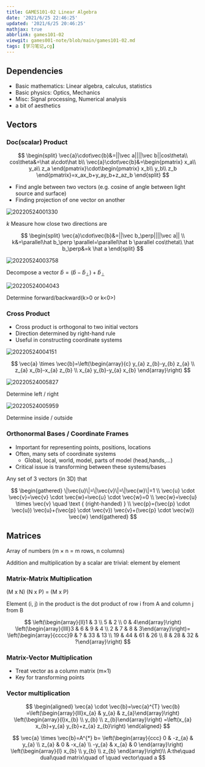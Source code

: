 ```yaml
---
title: GAMES101-02 Linear Algebra
date: '2021/6/25 22:46:25'
updated: '2021/6/25 20:46:25'
mathjax: true
abbrlink: games101-02
viewgit: games001-note/blob/main/games101-02.md 
tags: [学习笔记,cg]
---
```

## Dependencies

- Basic mathematics: Linear algebra, calculus, statistics
- Basic physics: Optics, Mechanics
- Misc: Signal processing, Numerical analysis
- a bit of aesthetics
<!-- more -->

## Vectors

### Doc(scalar) Product

$$
\begin{split}
  \vec{a}\cdot\vec{b}&=||\vec a||||\vec b||cos\theta\\
  cos\theta&=\hat a\cdot\hat b\\
  \vec{a}\cdot\vec{b}&=\begin{pmatrix}
    x_a\\ y_a\\ z_a
  \end{pmatrix}\cdot\begin{pmatrix}
    x_b\\ y_b\\ z_b
  \end{pmatrix}=x_ax_b+y_ay_b+z_az_b
\end{split}
$$

- Find angle between two vectors (e.g. cosine of angle between light source and surface)
- Finding projection of one vector on another

![20220524001330](https://pic.ours1984.top/img/20220524001330.png?x-oss-process=image/resize,p_50)

$k$ Measure how close two directions are

$$
\begin{split}
\vec{a}\cdot\vec{b}&=||\vec b_\perp||||\vec a|| \\
k&=\parallel\hat b_\perp \parallel=\parallel\hat b \parallel cos\theta\\
\hat b_\perp&=k \hat a
\end{split}
$$

![20220524003758](https://pic.ours1984.top/img/20220524003758.png?x-oss-process=image/resize,p_50)

Decompose a vector $\hat b=(\hat b-\hat b_\perp)+\hat b_\perp$

![20220524004043](https://pic.ours1984.top/img/20220524004043.png?x-oss-process=image/resize,p_50)

Determine forward/backward(k>0 or k<0>)

### Cross Product

- Cross product is orthogonal to two initial vectors
- Direction determined by right-hand rule
- Useful in constructing coordinate systems

![20220524004151](https://pic.ours1984.top/img/20220524004151.png?x-oss-process=image/resize,p_80)

$$
\vec{a} \times \vec{b}=\left(\begin{array}{c}
y_{a} z_{b}-y_{b} z_{a} \\
z_{a} x_{b}-x_{a} z_{b} \\
x_{a} y_{b}-y_{a} x_{b}
\end{array}\right)
$$

![20220524005827](https://pic.ours1984.top/img/20220524005827.png?x-oss-process=image/resize,p_50)

Determine left / right

![20220524005959](https://pic.ours1984.top/img/20220524005959.png?x-oss-process=image/resize,p_50)

Determine inside / outside

### Orthonormal Bases / Coordinate Frames

- Important for representing points, positions, locations
- Often, many sets of coordinate systems
  - Global, local, world, model, parts of model (head,hands,...)
- Critical issue is transforming between these systems/bases

Any set of 3 vectors (in 3D) that

$$
\begin{gathered}
\|\vec{u}\|=\|\vec{v}\|=\|\vec{w}\|=1 \\
\vec{u} \cdot \vec{v}=\vec{v} \cdot \vec{w}=\vec{u} \cdot \vec{w}=0 \\
\vec{w}=\vec{u} \times \vec{v} \quad \text { (right-handed) } \\
\vec{p}=(\vec{p} \cdot \vec{u}) \vec{u}+(\vec{p} \cdot \vec{v}) \vec{v}+(\vec{p} \cdot \vec{w}) \vec{w}
\end{gathered}
$$

## Matrices

Array of numbers (m × n = m rows, n columns)

Addition and multiplication by a scalar are trivial: element by element

### Matrix-Matrix Multiplication

(M x N) (N x P) = (M x P)

Element (i, j) in the product is
the dot product of row i from A and column j from B

$$
\left(\begin{array}{ll}1 & 3 \\ 5 & 2 \\ 0 & 4\end{array}\right)
\left(\begin{array}{llll}3 & 6 & 9 & 4 \\ 2 & 7 & 8 & 3\end{array}\right)=
\left(\begin{array}{cccc}9 & ? & 33 & 13 \\ 19 & 44 & 61 & 26 \\ 8 & 28 & 32 & ?\end{array}\right)
$$

### Matrix-Vector Multiplication

- Treat vector as a column matrix (m×1)
- Key for transforming points

### Vector multiplication

$$
\begin{aligned}
\vec{a} \cdot \vec{b}=\vec{a}^{T} \vec{b}
=\left(\begin{array}{lll}x_{a} & y_{a} & z_{a}\end{array}\right)
\left(\begin{array}{l}x_{b} \\ y_{b} \\ z_{b}\end{array}\right)
=\left(x_{a} x_{b}+y_{a} y_{b}+z_{a} z_{b}\right)
\end{aligned}
$$

$$
\vec{a} \times \vec{b}=A^{*} b=
\left(\begin{array}{ccc}
  0 & -z_{a} & y_{a} \\
  z_{a} & 0 & -x_{a} \\
  -y_{a} & x_{a} & 0
\end{array}\right)
\left(\begin{array}{l}
  x_{b} \\
  y_{b} \\
  z_{b}
\end{array}\right)\\
A:the\quad dual\quad  matrix\quad  of \quad vector\quad  a
$$
